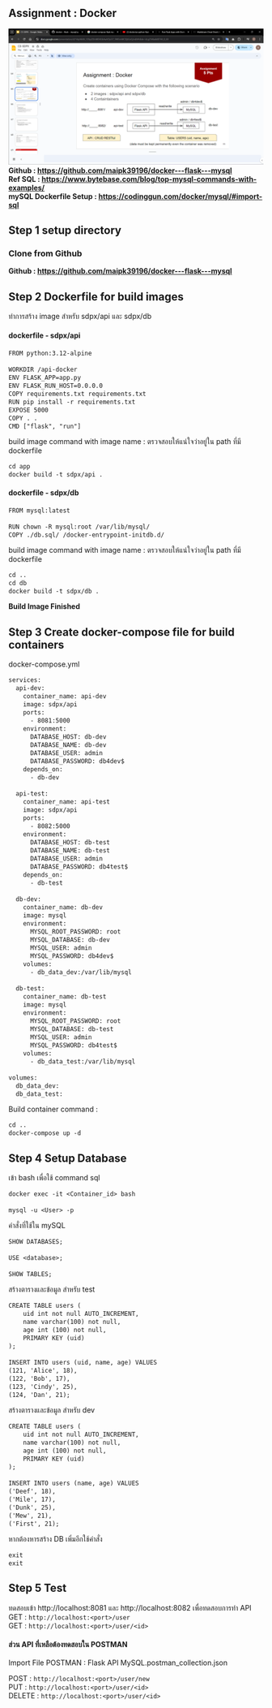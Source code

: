 ## Assignment : Docker 
![alt text](img1.png)
**Github : https://github.com/maipk39196/docker---flask---mysql**  
**Ref SQL : https://www.bytebase.com/blog/top-mysql-commands-with-examples/**  
**mySQL Dockerfile Setup : https://codinggun.com/docker/mysql/#import-sql**

## **Step 1 setup directory**
### Clone from Github
**Github : https://github.com/maipk39196/docker---flask---mysql**  
## **Step 2 Dockerfile for build images**
ทำการสร้าง image สำหรับ sdpx/api และ sdpx/db  

#### dockerfile - sdpx/api
```
FROM python:3.12-alpine

WORKDIR /api-docker
ENV FLASK_APP=app.py
ENV FLASK_RUN_HOST=0.0.0.0
COPY requirements.txt requirements.txt
RUN pip install -r requirements.txt
EXPOSE 5000
COPY . .
CMD ["flask", "run"]
```
build image command with image name : ตรวจสอบให้แน่ใจว่าอยู่ใน path ที่มี dockerfile  
```
cd app
docker build -t sdpx/api .
```
#### dockerfile - sdpx/db
```
FROM mysql:latest

RUN chown -R mysql:root /var/lib/mysql/
COPY ./db.sql/ /docker-entrypoint-initdb.d/
```
build image command with image name : ตรวจสอบให้แน่ใจว่าอยู่ใน path ที่มี dockerfile
```
cd ..
cd db
docker build -t sdpx/db .
```
**Build Image Finished**
## **Step 3 Create docker-compose file for build containers**
docker-compose.yml
```
services:
  api-dev:
    container_name: api-dev
    image: sdpx/api
    ports:
      - 8081:5000
    environment:
      DATABASE_HOST: db-dev
      DATABASE_NAME: db-dev
      DATABASE_USER: admin
      DATABASE_PASSWORD: db4dev$
    depends_on:
      - db-dev

  api-test:
    container_name: api-test
    image: sdpx/api
    ports:
      - 8082:5000
    environment:
      DATABASE_HOST: db-test
      DATABASE_NAME: db-test
      DATABASE_USER: admin
      DATABASE_PASSWORD: db4test$
    depends_on:
      - db-test

  db-dev:
    container_name: db-dev
    image: mysql
    environment:
      MYSQL_ROOT_PASSWORD: root
      MYSQL_DATABASE: db-dev
      MYSQL_USER: admin
      MYSQL_PASSWORD: db4dev$
    volumes:
      - db_data_dev:/var/lib/mysql

  db-test:
    container_name: db-test
    image: mysql
    environment:
      MYSQL_ROOT_PASSWORD: root
      MYSQL_DATABASE: db-test
      MYSQL_USER: admin
      MYSQL_PASSWORD: db4test$
    volumes:
      - db_data_test:/var/lib/mysql

volumes:
  db_data_dev:
  db_data_test:
```
Build container command :
```
cd ..
docker-compose up -d
```
## **Step 4 Setup Database**
เข้า bash เพื่อใช้ command sql
```
docker exec -it <Container_id> bash  

mysql -u <User> -p
```
คำสั่งที่ใช้ใน mySQL
```
SHOW DATABASES;

USE <database>;

SHOW TABLES;
```
สร้างตารางและข้อมูล สำหรับ test
```
CREATE TABLE users (
    uid int not null AUTO_INCREMENT,
    name varchar(100) not null,
    age int (100) not null,
    PRIMARY KEY (uid)
);

INSERT INTO users (uid, name, age) VALUES
(121, 'Alice', 18),
(122, 'Bob', 17),
(123, 'Cindy', 25),
(124, 'Dan', 21);
```
สร้างตารางและข้อมูล สำหรับ dev
```
CREATE TABLE users (
    uid int not null AUTO_INCREMENT,
    name varchar(100) not null,
    age int (100) not null,
    PRIMARY KEY (uid)
);

INSERT INTO users (name, age) VALUES
('Deef', 18),
('Mile', 17),
('Dunk', 25),
('Mew', 21),
('First', 21);
```
หากต้องหารสร้าง DB เพิ่มอีกใช้คำสั่ง
```
exit
exit
```

## **Step 5 Test**
ทดสอบเข้า http://localhost:8081 และ http://localhost:8082 เพื่อทดสอบการทำ API  
GET : `http://localhost:<port>/user`  
GET : `http://localhost:<port>/user/<id>`

#### ส่วน API ที่เหลือต้องทดสอบใน POSTMAN  
Import File POSTMAN : Flask API MySQL.postman_collection.json  

POST : `http://localhost:<port>/user/new`  
PUT : `http://localhost:<port>/user/<id>`   
DELETE : `http://localhost:<port>/user/<id>`  
